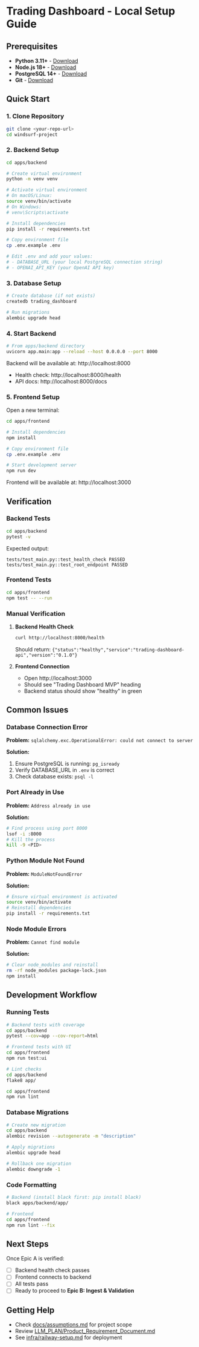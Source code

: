 # Trading Dashboard - Local Setup Guide

## Prerequisites

- **Python 3.11+** - [Download](https://www.python.org/downloads/)
- **Node.js 18+** - [Download](https://nodejs.org/)
- **PostgreSQL 14+** - [Download](https://www.postgresql.org/download/)
- **Git** - [Download](https://git-scm.com/downloads)

## Quick Start

### 1. Clone Repository

```bash
git clone <your-repo-url>
cd windsurf-project
```

### 2. Backend Setup

```bash
cd apps/backend

# Create virtual environment
python -m venv venv

# Activate virtual environment
# On macOS/Linux:
source venv/bin/activate
# On Windows:
# venv\Scripts\activate

# Install dependencies
pip install -r requirements.txt

# Copy environment file
cp .env.example .env

# Edit .env and add your values:
# - DATABASE_URL (your local PostgreSQL connection string)
# - OPENAI_API_KEY (your OpenAI API key)
```

### 3. Database Setup

```bash
# Create database (if not exists)
createdb trading_dashboard

# Run migrations
alembic upgrade head
```

### 4. Start Backend

```bash
# From apps/backend directory
uvicorn app.main:app --reload --host 0.0.0.0 --port 8000
```

Backend will be available at: http://localhost:8000
- Health check: http://localhost:8000/health
- API docs: http://localhost:8000/docs

### 5. Frontend Setup

Open a new terminal:

```bash
cd apps/frontend

# Install dependencies
npm install

# Copy environment file
cp .env.example .env

# Start development server
npm run dev
```

Frontend will be available at: http://localhost:3000

## Verification

### Backend Tests

```bash
cd apps/backend
pytest -v
```

Expected output:
```
tests/test_main.py::test_health_check PASSED
tests/test_main.py::test_root_endpoint PASSED
```

### Frontend Tests

```bash
cd apps/frontend
npm test -- --run
```

### Manual Verification

1. **Backend Health Check**
   ```bash
   curl http://localhost:8000/health
   ```
   Should return: `{"status":"healthy","service":"trading-dashboard-api","version":"0.1.0"}`

2. **Frontend Connection**
   - Open http://localhost:3000
   - Should see "Trading Dashboard MVP" heading
   - Backend status should show "healthy" in green

## Common Issues

### Database Connection Error

**Problem:** `sqlalchemy.exc.OperationalError: could not connect to server`

**Solution:**
1. Ensure PostgreSQL is running: `pg_isready`
2. Verify DATABASE_URL in `.env` is correct
3. Check database exists: `psql -l`

### Port Already in Use

**Problem:** `Address already in use`

**Solution:**
```bash
# Find process using port 8000
lsof -i :8000
# Kill the process
kill -9 <PID>
```

### Python Module Not Found

**Problem:** `ModuleNotFoundError`

**Solution:**
```bash
# Ensure virtual environment is activated
source venv/bin/activate
# Reinstall dependencies
pip install -r requirements.txt
```

### Node Module Errors

**Problem:** `Cannot find module`

**Solution:**
```bash
# Clear node_modules and reinstall
rm -rf node_modules package-lock.json
npm install
```

## Development Workflow

### Running Tests

```bash
# Backend tests with coverage
cd apps/backend
pytest --cov=app --cov-report=html

# Frontend tests with UI
cd apps/frontend
npm run test:ui

# Lint checks
cd apps/backend
flake8 app/

cd apps/frontend
npm run lint
```

### Database Migrations

```bash
# Create new migration
cd apps/backend
alembic revision --autogenerate -m "description"

# Apply migrations
alembic upgrade head

# Rollback one migration
alembic downgrade -1
```

### Code Formatting

```bash
# Backend (install black first: pip install black)
black apps/backend/app/

# Frontend
cd apps/frontend
npm run lint --fix
```

## Next Steps

Once Epic A is verified:
- [ ] Backend health check passes
- [ ] Frontend connects to backend
- [ ] All tests pass
- [ ] Ready to proceed to **Epic B: Ingest & Validation**

## Getting Help

- Check [docs/assumptions.md](docs/assumptions.md) for project scope
- Review [LLM_PLAN/Product_Requirement_Document.md](LLM_PLAN/Product_Requirement_Document.md)
- See [infra/railway-setup.md](infra/railway-setup.md) for deployment
